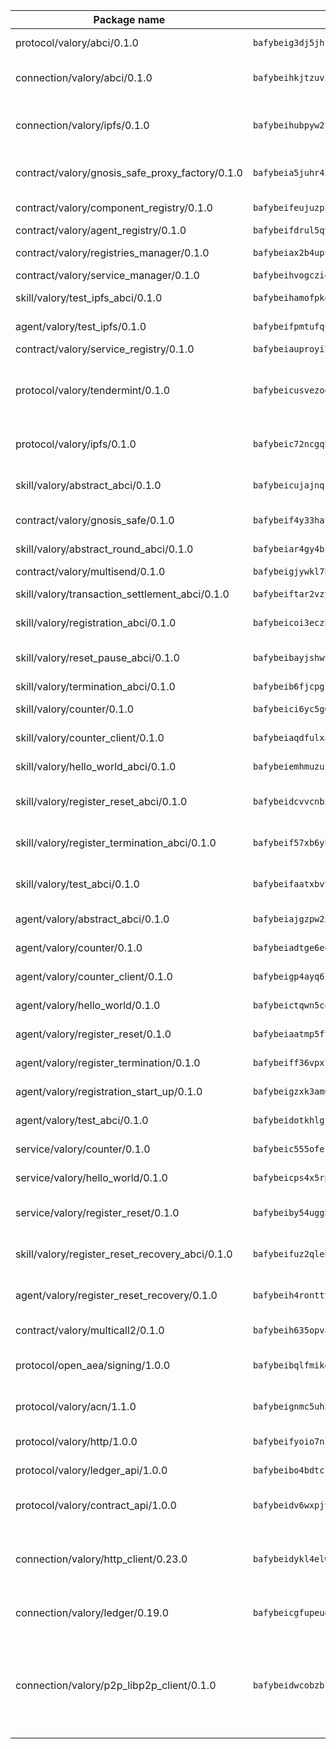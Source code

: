 | Package name                                                  | Package hash                                                  | Description                                                                                                                |
| ------------------------------------------------------------- | ------------------------------------------------------------- | -------------------------------------------------------------------------------------------------------------------------- |
| protocol/valory/abci/0.1.0                                    | `bafybeig3dj5jhsowlvg3t73kgobf6xn4nka7rkttakdb2gwsg5bp7rt7q4` | A protocol for ABCI requests and responses.                                                                                |
| connection/valory/abci/0.1.0                                  | `bafybeihkjtzuv3oaq5olerjwnhf5qg5gsmgdsvg27aaeqeg46ch7mjvggi` | connection to wrap communication with an ABCI server.                                                                      |
| connection/valory/ipfs/0.1.0                                  | `bafybeihubpyw2t3bwncz3l7jt4gf5xvfydwmob463vvgf3ikkhlwxakm3m` | A connection responsible for uploading and downloading files from IPFS.                                                    |
| contract/valory/gnosis_safe_proxy_factory/0.1.0               | `bafybeia5juhr43gwsezhm4bznbh4x62o2puu4rgalf7ddoq7y5xyekyjm4` | Gnosis Safe proxy factory (GnosisSafeProxyFactory) contract                                                                |
| contract/valory/component_registry/0.1.0                      | `bafybeifeujuzp56zzdhyvxitnaakqetcqhbqr2x6jxnhj7ahzm7pb2y7uy` | Component registry contract                                                                                                |
| contract/valory/agent_registry/0.1.0                          | `bafybeifdrul5qvk5hj4ggy63ff3smt6wc4c67srnqxxfpbz3jsgbpuavgy` | Agent registry contract                                                                                                    |
| contract/valory/registries_manager/0.1.0                      | `bafybeiax2b4upu7uiea4otvc5jv3rnmnnb6g2bmb2jkrhqtuyjyylskt6i` | Registries Manager contract                                                                                                |
| contract/valory/service_manager/0.1.0                         | `bafybeihvogcziooqau7n22tejzan2baghjaodkb2u74i3aao7ffomk4aem` | Service Manager contract                                                                                                   |
| skill/valory/test_ipfs_abci/0.1.0                             | `bafybeihamofpkqjgnl3rk4j66nl4nj77dqaxyc4t6le5hnq7n6wfs5nlmy` | IPFS e2e testing application.                                                                                              |
| agent/valory/test_ipfs/0.1.0                                  | `bafybeifpmtufquivtktivnizxtlqi66bfayepxujr4nfsu53cdizay6cly` | Agent for testing the ABCI connection.                                                                                     |
| contract/valory/service_registry/0.1.0                        | `bafybeiauproyi7qle35u777xnlajrz5samm7h2cdjdqxlsfkxbtwbqilzm` | Service Registry contract                                                                                                  |
| protocol/valory/tendermint/0.1.0                              | `bafybeicusvezoqlmyt6iqomcbwaz3xkhk2qf3d56q5zprmj3xdxfy64k54` | A protocol for communication between two AEAs to share tendermint configuration details.                                   |
| protocol/valory/ipfs/0.1.0                                    | `bafybeic72ncgqbzoz2guj4p4yjqulid7mv6yroeh65hxznloamoveeg7hq` | A protocol specification for IPFS requests and responses.                                                                  |
| skill/valory/abstract_abci/0.1.0                              | `bafybeicujajnqzbndtndrndj53znohemihludifuyc5dazfbz6fltyj5ci` | The abci skill provides a template of an ABCI application.                                                                 |
| contract/valory/gnosis_safe/0.1.0                             | `bafybeif4y33hatp4sa7sk4442it6zct2xihbnruqouiia6gk3pj3wnszeu` | Gnosis Safe (GnosisSafeL2) contract                                                                                        |
| skill/valory/abstract_round_abci/0.1.0                        | `bafybeiar4gy4brpuxekiwjq7osh3fm254jgdoxlgkvqcp5lytu4uzrmbsm` | abstract round-based ABCI application                                                                                      |
| contract/valory/multisend/0.1.0                               | `bafybeigjywkl7hydjsrkogob3xebj2ifhqwmfhhxoeyrndzhhxi5u6amey` | MultiSend contract                                                                                                         |
| skill/valory/transaction_settlement_abci/0.1.0                | `bafybeiftar2vzyv7wfjrvvimxeajsqc5ccfmnz4qvw6fr3fcog3qgiywxq` | ABCI application for transaction settlement.                                                                               |
| skill/valory/registration_abci/0.1.0                          | `bafybeicoi3eczbytx2hporiblyogj73r6oqbwdx3wenuyn7mjdztfsldbi` | ABCI application for common apps.                                                                                          |
| skill/valory/reset_pause_abci/0.1.0                           | `bafybeibayjshwvymeieird2cm6m5jeduqxq7dpdplef2qx4lse64n5j4xq` | ABCI application for resetting and pausing app executions.                                                                 |
| skill/valory/termination_abci/0.1.0                           | `bafybeib6fjcpgsavjerfowaoffi5rszzcy5fzbkr4hwrefwpo5unijxlb4` | Termination skill.                                                                                                         |
| skill/valory/counter/0.1.0                                    | `bafybeici6yc5g6ic5buzulyu5hzmvwyl5emo465xaxcupzpd2vvgk4mifa` | The ABCI Counter application example.                                                                                      |
| skill/valory/counter_client/0.1.0                             | `bafybeiaqdfulxamdshw7fykfkqvkpvjb5bnmhv7ffrjiwdi4ktiulklx6q` | A client for the ABCI counter application.                                                                                 |
| skill/valory/hello_world_abci/0.1.0                           | `bafybeiemhmuzuk45bxu4d3zf2nzaoadw63tah3e3t44ski3d6ola27n25u` | Hello World ABCI application.                                                                                              |
| skill/valory/register_reset_abci/0.1.0                        | `bafybeidcvvcnb5iqnp6leboxxd7h5tkbwkpben2aq5ntympfjpl44vvfym` | ABCI application for dummy skill that registers and resets                                                                 |
| skill/valory/register_termination_abci/0.1.0                  | `bafybeif57xb6yhghkg5lcgqcqxlqb5apndcecerwvywkdntx7wswr4fzpe` | ABCI application for dummy skill that registers and resets                                                                 |
| skill/valory/test_abci/0.1.0                                  | `bafybeifaatxbvvulqsam6yrfmfjwpu35qphm2ofjqsxh7yp6vxmg6j2ukq` | ABCI application for testing the ABCI connection.                                                                          |
| agent/valory/abstract_abci/0.1.0                              | `bafybeiajgzpw2xcnhz3rryqxqz5a6zxteyu5tfsavp6psrhawpxsnp3i6e` | The abstract ABCI AEA - for testing purposes only.                                                                         |
| agent/valory/counter/0.1.0                                    | `bafybeiadtge6eopaiqgr3g2gq74fbn6y3tin3am2yeme7fdjih3q3iqtdu` | The ABCI Counter example as an AEA                                                                                         |
| agent/valory/counter_client/0.1.0                             | `bafybeigp4ayq6lsjdeu4pltrksqwcd5lnoqpuhtwznzc5w5y75337ptfo4` | The ABCI Counter example as an AEA                                                                                         |
| agent/valory/hello_world/0.1.0                                | `bafybeictqwn5cqmistwfoq2h3igmytqyfi5jfbei24bofrnhs7deixoily` | Hello World ABCI example.                                                                                                  |
| agent/valory/register_reset/0.1.0                             | `bafybeiaatmp5ftb2usnogjinab4hzbhw4amixvt3dn5dkooa2jh5lxu3uy` | Register reset to replicate Tendermint issue.                                                                              |
| agent/valory/register_termination/0.1.0                       | `bafybeiff36vpx7fulmgzlzhjyr22x3ubne7kasyb23gubp7t73gpsecln4` | Register terminate to test the termination feature.                                                                        |
| agent/valory/registration_start_up/0.1.0                      | `bafybeigzxk3am6tpv4gujxemtt5gatlplm6d7w7y7hfy74ainfazuwbkka` | Registration start-up ABCI example.                                                                                        |
| agent/valory/test_abci/0.1.0                                  | `bafybeidotkhlgfhyoof7urxolktv424qtgyzbw34smjnzwnqqwlzzxmoqu` | Agent for testing the ABCI connection.                                                                                     |
| service/valory/counter/0.1.0                                  | `bafybeic555oferlycuc4b6pvojeoflrd2i5lsoeadj2c5wqorl7eivw5fe` | A set of agents incrementing a counter                                                                                     |
| service/valory/hello_world/0.1.0                              | `bafybeicps4x5rpkuijd72f4ytasho3eyvevazd4lhy5usumyy2ozhpjcmu` | A simple demonstration of a simple ABCI application                                                                        |
| service/valory/register_reset/0.1.0                           | `bafybeiby54ugghu3l24wn3m7kzaraxnkj7b56dkwfljb5o3ksynmb53yry` | Test and debug tendermint reset mechanism.                                                                                 |
| skill/valory/register_reset_recovery_abci/0.1.0               | `bafybeifuz2qleb7yew4bmiajmn4rojtihoyamt3zrtepi5jzlniaqiqsqe` | ABCI application for dummy skill that registers and resets                                                                 |
| agent/valory/register_reset_recovery/0.1.0                    | `bafybeih4ronttypzuvccljw5ujtmlebpgnu2jbpfwjuokzx4hifwofgtna` | Agent to showcase hard reset as a recovery mechanism.                                                                      |
| contract/valory/multicall2/0.1.0                              | `bafybeih635opvafoeojdbt5hwfdyrwzrlwbs44nvck7zs2mfc2oj7ehiie` | The MakerDAO multicall2 contract.                                                                                          |
| protocol/open_aea/signing/1.0.0                               | `bafybeibqlfmikg5hk4phzak6gqzhpkt6akckx7xppbp53mvwt6r73h7tk4` | A protocol for communication between skills and decision maker.                                                            |
| protocol/valory/acn/1.1.0                                     | `bafybeignmc5uh3vgpuckljcj2tgg7hdqyytkm6m5b6v6mxtazdcvubibva` | The protocol used for envelope delivery on the ACN.                                                                        |
| protocol/valory/http/1.0.0                                    | `bafybeifyoio7nlh5zzyn5yz7krkou56l22to3cwg7gw5v5o3vxwklibhty` | A protocol for HTTP requests and responses.                                                                                |
| protocol/valory/ledger_api/1.0.0                              | `bafybeibo4bdtcrxi2suyzldwoetjar6pqfzm6vt5xal22ravkkcvdmtksi` | A protocol for ledger APIs requests and responses.                                                                         |
| protocol/valory/contract_api/1.0.0                            | `bafybeidv6wxpjyb2sdyibnmmum45et4zcla6tl63bnol6ztyoqvpl4spmy` | A protocol for contract APIs requests and responses.                                                                       |
| connection/valory/http_client/0.23.0                          | `bafybeidykl4elwbcjkqn32wt5h4h7tlpeqovrcq3c5bcplt6nhpznhgczi` | The HTTP_client connection that wraps a web-based client connecting to a RESTful API specification.                        |
| connection/valory/ledger/0.19.0                               | `bafybeicgfupeudtmvehbwziqfxiz6ztsxr5rxzvalzvsdsspzz73o5fzfi` | A connection to interact with any ledger API and contract API.                                                             |
| connection/valory/p2p_libp2p_client/0.1.0                     | `bafybeidwcobzb7ut3efegoedad7jfckvt2n6prcmd4g7xnkm6hp6aafrva` | The libp2p client connection implements a tcp connection to a running libp2p node as a traffic delegate to send/receive envelopes to/from agents in the DHT. |
